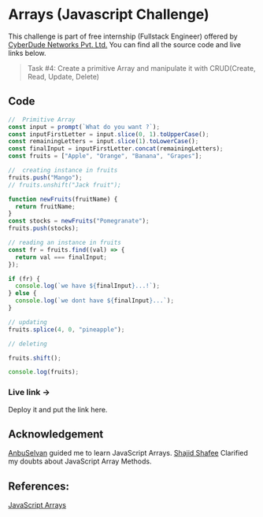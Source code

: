 # Arrays (Javascript Challenge)

This challenge is part of free internship (Fullstack Engineer) offered by [CyberDude Networks Pvt. Ltd.](https://cyberdudenetworks.com) You can find all the source code and live links below.

> Task #4: Create a primitive Array and manipulate it with CRUD(Create, Read, Update, Delete)

## Code

```js
//  Primitive Array
const input = prompt(`What do you want ?`);
const inputFirstLetter = input.slice(0, 1).toUpperCase();
const remainingLetters = input.slice(1).toLowerCase();
const finalInput = inputFirstLetter.concat(remainingLetters);
const fruits = ["Apple", "Orange", "Banana", "Grapes"];

//  creating instance in fruits
fruits.push("Mango");
// fruits.unshift("Jack fruit");

function newFruits(fruitName) {
  return fruitName;
}
const stocks = newFruits("Pomegranate");
fruits.push(stocks);

// reading an instance in fruits
const fr = fruits.find((val) => {
  return val === finalInput;
});

if (fr) {
  console.log(`we have ${finalInput}...!`);
} else {
  console.log(`we dont have ${finalInput}...`);
}

// updating
fruits.splice(4, 0, "pineapple");

// deleting

fruits.shift();

console.log(fruits);
```

### Live link ->

Deploy it and put the link here.

## Acknowledgement

[AnbuSelvan](https://github.com/anburocky3) guided me to learn JavaScript Arrays. [Shajid Shafee](https://github.com/mshajid) Clarified my doubts about JavaScript Array Methods.

## References:

[JavaScript Arrays](https://www.youtube.com/watch?v=Amu-MKgfkpk&list=PL73Obo20O_7ihsIM5K-hHYPrcqkkdQcLa&index=50)
